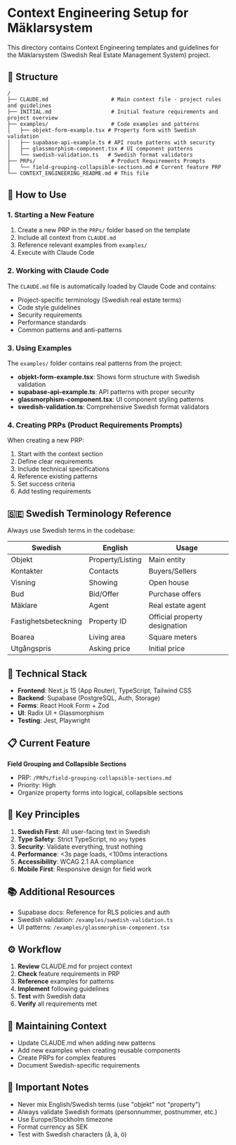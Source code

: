 # Context Engineering Setup for Mäklarsystem

This directory contains Context Engineering templates and guidelines for the Mäklarsystem (Swedish Real Estate Management System) project.

## 📁 Structure

```
/
├── CLAUDE.md                    # Main context file - project rules and guidelines
├── INITIAL.md                   # Initial feature requirements and project overview
├── examples/                    # Code examples and patterns
│   ├── objekt-form-example.tsx # Property form with Swedish validation
│   ├── supabase-api-example.ts # API route patterns with security
│   ├── glassmorphism-component.tsx # UI component patterns
│   └── swedish-validation.ts   # Swedish format validators
├── PRPs/                        # Product Requirements Prompts
│   └── field-grouping-collapsible-sections.md # Current feature PRP
└── CONTEXT_ENGINEERING_README.md # This file
```

## 🚀 How to Use

### 1. Starting a New Feature
1. Create a new PRP in the `PRPs/` folder based on the template
2. Include all context from `CLAUDE.md`
3. Reference relevant examples from `examples/`
4. Execute with Claude Code

### 2. Working with Claude Code
The `CLAUDE.md` file is automatically loaded by Claude Code and contains:
- Project-specific terminology (Swedish real estate terms)
- Code style guidelines
- Security requirements
- Performance standards
- Common patterns and anti-patterns

### 3. Using Examples
The `examples/` folder contains real patterns from the project:
- **objekt-form-example.tsx**: Shows form structure with Swedish validation
- **supabase-api-example.ts**: API patterns with proper security
- **glassmorphism-component.tsx**: UI component styling patterns
- **swedish-validation.ts**: Comprehensive Swedish format validators

### 4. Creating PRPs (Product Requirements Prompts)
When creating a new PRP:
1. Start with the context section
2. Define clear requirements
3. Include technical specifications
4. Reference existing patterns
5. Set success criteria
6. Add testing requirements

## 🇸🇪 Swedish Terminology Reference

Always use Swedish terms in the codebase:

| Swedish | English | Usage |
|---------|---------|-------|
| Objekt | Property/Listing | Main entity |
| Kontakter | Contacts | Buyers/Sellers |
| Visning | Showing | Open house |
| Bud | Bid/Offer | Purchase offers |
| Mäklare | Agent | Real estate agent |
| Fastighetsbeteckning | Property ID | Official property designation |
| Boarea | Living area | Square meters |
| Utgångspris | Asking price | Initial price |

## 🔧 Technical Stack

- **Frontend**: Next.js 15 (App Router), TypeScript, Tailwind CSS
- **Backend**: Supabase (PostgreSQL, Auth, Storage)
- **Forms**: React Hook Form + Zod
- **UI**: Radix UI + Glassmorphism
- **Testing**: Jest, Playwright

## 📋 Current Feature

**Field Grouping and Collapsible Sections**
- PRP: `/PRPs/field-grouping-collapsible-sections.md`
- Priority: High
- Organize property forms into logical, collapsible sections

## 🎯 Key Principles

1. **Swedish First**: All user-facing text in Swedish
2. **Type Safety**: Strict TypeScript, no `any` types
3. **Security**: Validate everything, trust nothing
4. **Performance**: <3s page loads, <100ms interactions
5. **Accessibility**: WCAG 2.1 AA compliance
6. **Mobile First**: Responsive design for field work

## 📚 Additional Resources

- Supabase docs: Reference for RLS policies and auth
- Swedish validation: `/examples/swedish-validation.ts`
- UI patterns: `/examples/glassmorphism-component.tsx`

## ⚙️ Workflow

1. **Review** CLAUDE.md for project context
2. **Check** feature requirements in PRP
3. **Reference** examples for patterns
4. **Implement** following guidelines
5. **Test** with Swedish data
6. **Verify** all requirements met

## 🔄 Maintaining Context

- Update CLAUDE.md when adding new patterns
- Add new examples when creating reusable components
- Create PRPs for complex features
- Document Swedish-specific requirements

## 🚨 Important Notes

- Never mix English/Swedish terms (use "objekt" not "property")
- Always validate Swedish formats (personnummer, postnummer, etc.)
- Use Europe/Stockholm timezone
- Format currency as SEK
- Test with Swedish characters (å, ä, ö)